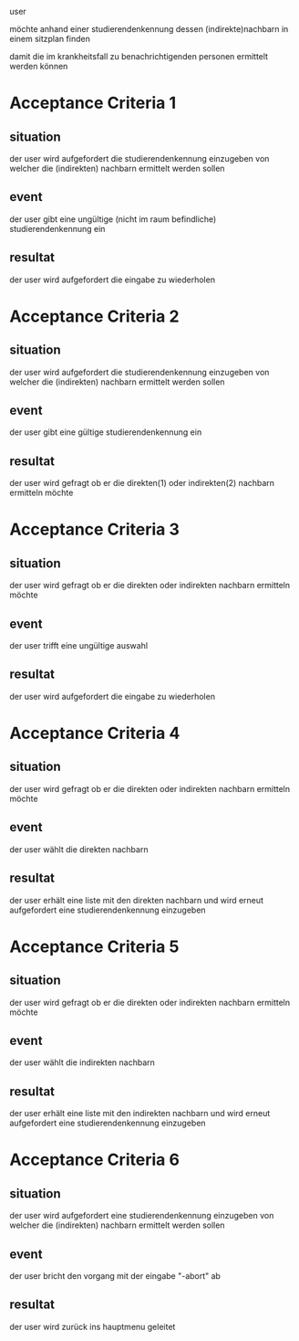 user

möchte anhand einer studierendenkennung dessen (indirekte)nachbarn in einem sitzplan finden

damit die im krankheitsfall zu benachrichtigenden personen ermittelt werden können


# Acceptance Criteria 1
## situation
der user wird aufgefordert die studierendenkennung einzugeben von welcher die (indirekten) nachbarn ermittelt werden sollen

## event
der user gibt eine ungültige (nicht im raum befindliche) studierendenkennung ein

## resultat
der user wird aufgefordert die eingabe zu wiederholen


# Acceptance Criteria 2
## situation	
der user wird aufgefordert die studierendenkennung einzugeben von welcher die (indirekten) nachbarn ermittelt werden sollen

## event
der user gibt eine gültige studierendenkennung ein

## resultat
der user wird gefragt ob er die direkten(1) oder indirekten(2) nachbarn ermitteln möchte


# Acceptance Criteria 3
## situation
der user wird gefragt ob er die direkten oder indirekten nachbarn ermitteln möchte

## event
der user trifft eine ungültige auswahl

## resultat
der user wird aufgefordert die eingabe zu wiederholen


# Acceptance Criteria 4
## situation
der user wird gefragt ob er die direkten oder indirekten nachbarn ermitteln möchte

## event
der user wählt die direkten nachbarn

## resultat
der user erhält eine liste mit den direkten nachbarn und wird erneut aufgefordert eine studierendenkennung einzugeben


# Acceptance Criteria 5
## situation
der user wird gefragt ob er die direkten oder indirekten nachbarn ermitteln möchte

## event
der user wählt die indirekten nachbarn

## resultat
der user erhält eine liste mit den indirekten nachbarn und wird erneut aufgefordert eine studierendenkennung einzugeben


# Acceptance Criteria 6
## situation
der user wird aufgefordert eine studierendenkennung einzugeben von welcher die (indirekten) nachbarn ermittelt werden sollen

## event
der user bricht den vorgang mit der eingabe "-abort" ab

## resultat
der user wird zurück ins hauptmenu geleitet